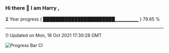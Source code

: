 ### Hi there 👋 I am Harry , 

⏳ Year progress { ███████████████████████▁▁▁▁▁▁▁ } 79.65 %

---

⏰ Updated on Mon, 18 Oct 2021 17:30:28 GMT

![Progress Bar CI](https://github.com/duykhang68/duykhang68/workflows/Progress%20Bar%20CI/badge.svg)
